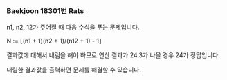 ### Baekjoon 18301번 Rats

n1, n2, 12가 주어질 때 다음 수식을 푸는 문제입니다.

N := ⌊(n1 + 1)(n2 + 1)/(n12 + 1) - 1⌋

결과값에 대해서 내림을 해야 하므로 연산 결과가 24.3가 나올 경우 24가 정답입니다.

내림한 결과값을 출력하면 문제를 해결할 수 있습니다.

